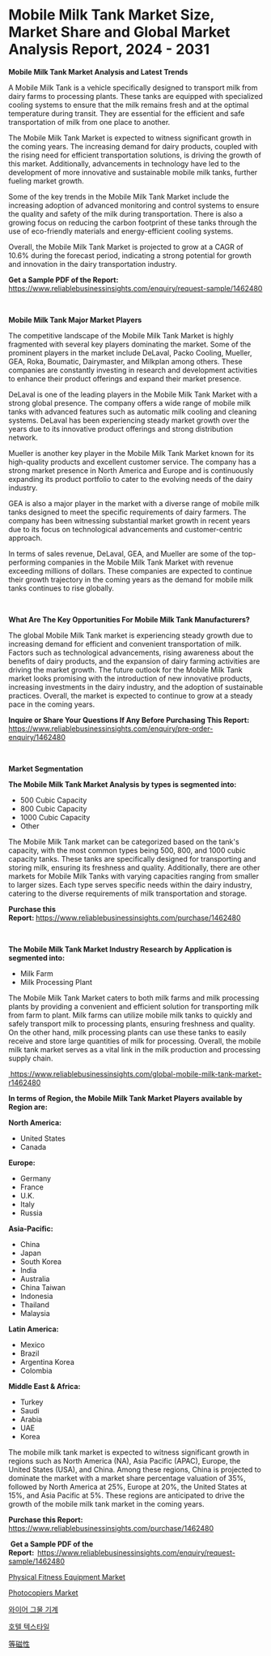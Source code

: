 <p><h1>Mobile Milk Tank Market Size, Market Share and Global Market Analysis Report, 2024 - 2031</h1></p><p><strong>Mobile Milk Tank Market Analysis and Latest Trends</strong></p>
<p><p>A Mobile Milk Tank is a vehicle specifically designed to transport milk from dairy farms to processing plants. These tanks are equipped with specialized cooling systems to ensure that the milk remains fresh and at the optimal temperature during transit. They are essential for the efficient and safe transportation of milk from one place to another.</p><p>The Mobile Milk Tank Market is expected to witness significant growth in the coming years. The increasing demand for dairy products, coupled with the rising need for efficient transportation solutions, is driving the growth of this market. Additionally, advancements in technology have led to the development of more innovative and sustainable mobile milk tanks, further fueling market growth.</p><p>Some of the key trends in the Mobile Milk Tank Market include the increasing adoption of advanced monitoring and control systems to ensure the quality and safety of the milk during transportation. There is also a growing focus on reducing the carbon footprint of these tanks through the use of eco-friendly materials and energy-efficient cooling systems.</p><p>Overall, the Mobile Milk Tank Market is projected to grow at a CAGR of 10.6% during the forecast period, indicating a strong potential for growth and innovation in the dairy transportation industry.</p></p>
<p><strong>Get a Sample PDF of the Report:&nbsp;</strong> <a href="https://www.reliablebusinessinsights.com/enquiry/request-sample/1462480">https://www.reliablebusinessinsights.com/enquiry/request-sample/1462480</a></p>
<p>&nbsp;</p>
<p><strong>Mobile Milk Tank Major Market Players</strong></p>
<p><p>The competitive landscape of the Mobile Milk Tank Market is highly fragmented with several key players dominating the market. Some of the prominent players in the market include DeLaval, Packo Cooling, Mueller, GEA, Roka, Boumatic, Dairymaster, and Milkplan among others. These companies are constantly investing in research and development activities to enhance their product offerings and expand their market presence.</p><p>DeLaval is one of the leading players in the Mobile Milk Tank Market with a strong global presence. The company offers a wide range of mobile milk tanks with advanced features such as automatic milk cooling and cleaning systems. DeLaval has been experiencing steady market growth over the years due to its innovative product offerings and strong distribution network.</p><p>Mueller is another key player in the Mobile Milk Tank Market known for its high-quality products and excellent customer service. The company has a strong market presence in North America and Europe and is continuously expanding its product portfolio to cater to the evolving needs of the dairy industry.</p><p>GEA is also a major player in the market with a diverse range of mobile milk tanks designed to meet the specific requirements of dairy farmers. The company has been witnessing substantial market growth in recent years due to its focus on technological advancements and customer-centric approach.</p><p>In terms of sales revenue, DeLaval, GEA, and Mueller are some of the top-performing companies in the Mobile Milk Tank Market with revenue exceeding millions of dollars. These companies are expected to continue their growth trajectory in the coming years as the demand for mobile milk tanks continues to rise globally.</p></p>
<p>&nbsp;</p>
<p><strong>What Are The Key Opportunities For Mobile Milk Tank Manufacturers?</strong></p>
<p><p>The global Mobile Milk Tank market is experiencing steady growth due to increasing demand for efficient and convenient transportation of milk. Factors such as technological advancements, rising awareness about the benefits of dairy products, and the expansion of dairy farming activities are driving the market growth. The future outlook for the Mobile Milk Tank market looks promising with the introduction of new innovative products, increasing investments in the dairy industry, and the adoption of sustainable practices. Overall, the market is expected to continue to grow at a steady pace in the coming years.</p></p>
<p><strong>Inquire or Share Your Questions If Any Before Purchasing This Report:</strong> <a href="https://www.reliablebusinessinsights.com/enquiry/pre-order-enquiry/1462480">https://www.reliablebusinessinsights.com/enquiry/pre-order-enquiry/1462480</a></p>
<p>&nbsp;</p>
<p><strong>Market Segmentation</strong></p>
<p><strong>The Mobile Milk Tank Market Analysis by types is segmented into:</strong></p>
<p><ul><li>500 Cubic Capacity</li><li>800 Cubic Capacity</li><li>1000 Cubic Capacity</li><li>Other</li></ul></p>
<p><p>The Mobile Milk Tank market can be categorized based on the tank's capacity, with the most common types being 500, 800, and 1000 cubic capacity tanks. These tanks are specifically designed for transporting and storing milk, ensuring its freshness and quality. Additionally, there are other markets for Mobile Milk Tanks with varying capacities ranging from smaller to larger sizes. Each type serves specific needs within the dairy industry, catering to the diverse requirements of milk transportation and storage.</p></p>
<p><strong>Purchase this Report:&nbsp;</strong><a href="https://www.reliablebusinessinsights.com/purchase/1462480">https://www.reliablebusinessinsights.com/purchase/1462480</a></p>
<p>&nbsp;</p>
<p><strong>The Mobile Milk Tank Market Industry Research by Application is segmented into:</strong></p>
<p><ul><li>Milk Farm</li><li>Milk Processing Plant</li></ul></p>
<p><p>The Mobile Milk Tank Market caters to both milk farms and milk processing plants by providing a convenient and efficient solution for transporting milk from farm to plant. Milk farms can utilize mobile milk tanks to quickly and safely transport milk to processing plants, ensuring freshness and quality. On the other hand, milk processing plants can use these tanks to easily receive and store large quantities of milk for processing. Overall, the mobile milk tank market serves as a vital link in the milk production and processing supply chain.</p></p>
<p><a href="https://www.reliablebusinessinsights.com/global-mobile-milk-tank-market-r1462480">&nbsp;https://www.reliablebusinessinsights.com/global-mobile-milk-tank-market-r1462480</a></p>
<p><strong>In terms of Region, the Mobile Milk Tank Market Players available by Region are:</strong></p>
<p>
    <p> <strong> North America: </strong>
        <ul>
            <li>United States</li>
            <li>Canada</li>
        </ul>
        </p> 
    <p> <strong> Europe: </strong>
        <ul>
            <li>Germany</li>
            <li>France</li>
            <li>U.K.</li>
            <li>Italy</li>
            <li>Russia</li>
        </ul>
        </p> 
    <p> <strong> Asia-Pacific: </strong>
        <ul>
            <li>China</li>
            <li>Japan</li>
            <li>South Korea</li>
            <li>India</li>
            <li>Australia</li>
            <li>China Taiwan</li>
            <li>Indonesia</li>
            <li>Thailand</li>
            <li>Malaysia</li>
        </ul>
        </p> 
    <p> <strong> Latin America: </strong>
        <ul>
            <li>Mexico</li>
            <li>Brazil</li>
            <li>Argentina Korea</li>
            <li>Colombia</li>
        </ul>
        </p> 
    <p> <strong> Middle East & Africa: </strong>
        <ul>
            <li>Turkey</li>
            <li>Saudi</li>
            <li>Arabia</li>
            <li>UAE</li>
            <li>Korea</li>
        </ul>
    </p>
    </p>
<p><p>The mobile milk tank market is expected to witness significant growth in regions such as North America (NA), Asia Pacific (APAC), Europe, the United States (USA), and China. Among these regions, China is projected to dominate the market with a market share percentage valuation of 35%, followed by North America at 25%, Europe at 20%, the United States at 15%, and Asia Pacific at 5%. These regions are anticipated to drive the growth of the mobile milk tank market in the coming years.</p></p>
<p><strong>Purchase this Report: </strong><a href="https://www.reliablebusinessinsights.com/purchase/1462480">https://www.reliablebusinessinsights.com/purchase/1462480</a></p>
<p>&nbsp;<strong>Get a Sample PDF of the Report:&nbsp;&nbsp;</strong><a href="https://www.reliablebusinessinsights.com/enquiry/request-sample/1462480">https://www.reliablebusinessinsights.com/enquiry/request-sample/1462480</a></p>
<p><strong></strong></p>
<p><p><a href="https://github.com/vregtldg37/Market-Research-Report-List-1/blob/main/physical-fitness-equipment-market.md">Physical Fitness Equipment Market</a></p><p><a href="https://github.com/labibmmn112/Market-Research-Report-List-1/blob/main/photocopiers-market.md">Photocopiers Market</a></p><p><a href="https://github.com/kein8762/Market-Research-Report-List-2/blob/main/8951783166881.md">와이어 그물 기계</a></p><p><a href="https://github.com/RichardLueilwitz787/Market-Research-Report-List-2/blob/main/3221995166880.md">호텔 텍스타일</a></p><p><a href="https://github.com/LizaHeller2023/Market-Research-Report-List-1/blob/main/6122492156139.md">等磁性</a></p></p>